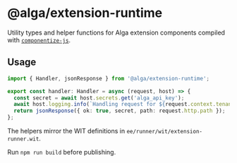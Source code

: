 # @alga/extension-runtime

Utility types and helper functions for Alga extension components compiled with [`componentize-js`](https://github.com/bytecodealliance/componentize-js).

## Usage

```ts
import { Handler, jsonResponse } from '@alga/extension-runtime';

export const handler: Handler = async (request, host) => {
  const secret = await host.secrets.get('alga_api_key');
  await host.logging.info(`Handling request for ${request.context.tenantId}`);
  return jsonResponse({ ok: true, secret, path: request.http.path });
};
```

The helpers mirror the WIT definitions in `ee/runner/wit/extension-runner.wit`.

Run `npm run build` before publishing.
